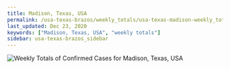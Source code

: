```yaml
---
title: Madison, Texas, USA
permalink: /usa-texas-brazos/weekly_totals/usa-texas-madison-weekly_totals.html
last_updated: Dec 23, 2020
keywords: ["Madison, Texas, USA", "weekly totals"]
sidebar: usa-texas-brazos_sidebar
---
```


![Weekly Totals of Confirmed Cases for Madison, Texas, USA](/covid_tracker/images/graphs/usa-texas-madison-weekly_totals_graph.png)
